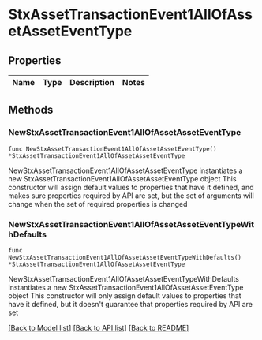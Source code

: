 # StxAssetTransactionEvent1AllOfAssetAssetEventType

## Properties

Name | Type | Description | Notes
------------ | ------------- | ------------- | -------------

## Methods

### NewStxAssetTransactionEvent1AllOfAssetAssetEventType

`func NewStxAssetTransactionEvent1AllOfAssetAssetEventType() *StxAssetTransactionEvent1AllOfAssetAssetEventType`

NewStxAssetTransactionEvent1AllOfAssetAssetEventType instantiates a new StxAssetTransactionEvent1AllOfAssetAssetEventType object
This constructor will assign default values to properties that have it defined,
and makes sure properties required by API are set, but the set of arguments
will change when the set of required properties is changed

### NewStxAssetTransactionEvent1AllOfAssetAssetEventTypeWithDefaults

`func NewStxAssetTransactionEvent1AllOfAssetAssetEventTypeWithDefaults() *StxAssetTransactionEvent1AllOfAssetAssetEventType`

NewStxAssetTransactionEvent1AllOfAssetAssetEventTypeWithDefaults instantiates a new StxAssetTransactionEvent1AllOfAssetAssetEventType object
This constructor will only assign default values to properties that have it defined,
but it doesn't guarantee that properties required by API are set


[[Back to Model list]](../README.md#documentation-for-models) [[Back to API list]](../README.md#documentation-for-api-endpoints) [[Back to README]](../README.md)


